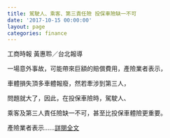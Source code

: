 ```yaml
---
title: 駕駛人、乘客、第三責任險 投保車險缺一不可
date: '2017-10-15 00:00:00'
layout: page
categories: finance
---
```


工商時報  黃惠聆／台北報導

一場意外事故，可能帶來巨額的賠償費用，產險業者表示，

車體損失頂多車體報廢，然若牽涉到第三人，

問題就大了，因此，在投保車險時，駕駛人、

乘客及第三人責任險缺一不可，甚至比投保車體險更重要。

產險業者表示......[詳閱全文](http://www.chinatimes.com/newspapers/20171015000069-260205)